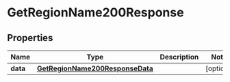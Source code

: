 

# GetRegionName200Response


## Properties

| Name | Type | Description | Notes |
|------------ | ------------- | ------------- | -------------|
|**data** | [**GetRegionName200ResponseData**](GetRegionName200ResponseData.md) |  |  [optional] |



